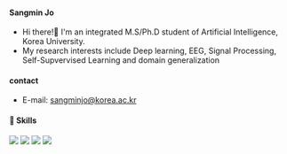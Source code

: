 #### Sangmin Jo
* Hi there!👋 I'm an integrated M.S/Ph.D student of Artificial Intelligence, Korea University.
* My research interests include Deep learning, EEG, Signal Processing, Self-Supvervised Learning and domain generalization



#### contact
* E-mail: sangminjo@korea.ac.kr


#### 💪 Skills
<img src="https://img.shields.io/badge/Phthyon-3776AB?style=flat-square&logo=Python&logoColor=white"/> <img src="https://img.shields.io/badge/TensorFlow-FF6F00?style=flat-square&logo=TensorFlow&logoColor=white"/> <img src="https://img.shields.io/badge/Keras-FF6F00?style=flat-square&logo=Keras&logoColor=white"/> <img src="pytorchhttps://www.webfx.com/wp-content/themes/fx/assets/img/tools/emoji-cheat-sheet/mag.png">
